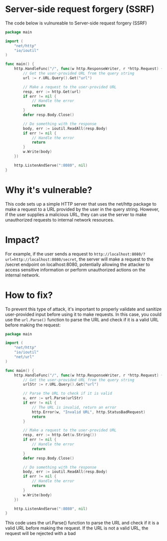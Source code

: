 # Server-side request forgery (SSRF) 

The code below is vulnureable to Server-side request forgery (SSRF)


```go
package main

import (
    "net/http"
    "io/ioutil"
)

func main() {
    http.HandleFunc("/", func(w http.ResponseWriter, r *http.Request) {
        // Get the user-provided URL from the query string
        url := r.URL.Query().Get("url")

        // Make a request to the user-provided URL
        resp, err := http.Get(url)
        if err != nil {
            // Handle the error
            return
        }
        defer resp.Body.Close()

        // Do something with the response
        body, err := ioutil.ReadAll(resp.Body)
        if err != nil {
            // Handle the error
            return
        }
        w.Write(body)
    })

    http.ListenAndServe(":8080", nil)
}
```

# Why it's vulnerable?
This code sets up a simple HTTP server that uses the net/http package to make a request to a URL provided by the user in the query string. However, if the user supplies a malicious URL, they can use the server to make unauthorized requests to internal network resources.

# Impact?
For example, if the user sends a request to ```http://localhost:8080/?url=http://localhost:8080/secret```, the server will make a request to the /secret endpoint on localhost:8080, potentially allowing the attacker to access sensitive information or perform unauthorized actions on the internal network.

# How to fix?
To prevent this type of attack, it's important to properly validate and sanitize user-provided input before using it to make requests. In this case, you could use the ```url.Parse()``` function to parse the URL and check if it is a valid URL before making the request:

```go
package main

import (
    "net/http"
    "io/ioutil"
    "net/url"
)

func main() {
    http.HandleFunc("/", func(w http.ResponseWriter, r *http.Request) {
        // Get the user-provided URL from the query string
        urlStr := r.URL.Query().Get("url")

        // Parse the URL to check if it is valid
        u, err := url.Parse(urlStr)
        if err != nil {
            // The URL is invalid, return an error
            http.Error(w, "Invalid URL", http.StatusBadRequest)
            return
        }

        // Make a request to the user-provided URL
        resp, err := http.Get(u.String())
        if err != nil {
            // Handle the error
            return
        }
        defer resp.Body.Close()

        // Do something with the response
        body, err := ioutil.ReadAll(resp.Body)
        if err != nil {
            // Handle the error
            return
        }
        w.Write(body)
    })

    http.ListenAndServe(":8080", nil)
}
```

This code uses the url.Parse() function to parse the URL and check if it is a valid URL before making the request. If the URL is not a valid URL, the request will be rejected with a bad
